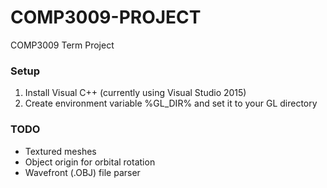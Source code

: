# COMP3009-PROJECT
COMP3009 Term Project

### Setup
1. Install Visual C++ (currently using Visual Studio 2015)
2. Create environment variable %GL_DIR% and set it to your GL directory

### TODO
- Textured meshes
- Object origin for orbital rotation
- Wavefront (.OBJ) file parser
